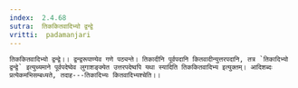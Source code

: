 ```yaml
---
index:  2.4.68
sutra:  तिककितवादिभ्यो द्वन्द्वे
vritti:  padamanjari
---
```


	तिककितवादिभ्यो द्वन्द्वे।। द्वन्द्वरूपाण्येव गणे पठ्यन्ते। तिकादीनि पूर्वपदानि कितवादीन्युत्तरपदानि, तत्र `तिकादिभ्यो द्वन्द्वे` इत्युच्यमाने पूर्वपदेष्वेव लुगाशङ्क्येत उत्तरपदेष्वपि यथा स्यादिति तिककितवादिभ्य इत्युक्तम्। आदिशब्दः प्रत्येकमभिसम्बध्यते, तदाह---तिकादिभ्यः कितवादिभ्यश्चेति।।

